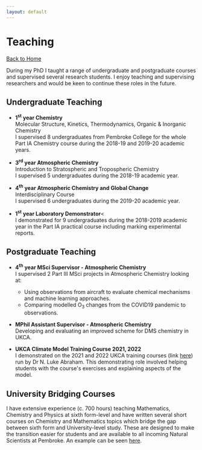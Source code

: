 ```yaml
---
layout: default
---
```


# Teaching

[Back to Home](./)

During my PhD I taught a range of undergraduate and postgraduate courses and supervised several research students. I enjoy teaching and supervising researchers and would be keen to continue these roles in the future. 

## Undergraduate Teaching
- **1<sup>st</sup> year Chemistry**<br /> Molecular Structure, Kinetics, Thermodynamics, Organic & Inorganic Chemistry <br /> I supervised 8 undergraduates from Pembroke College for the whole Part IA Chemistry course during the 2018-19 and 2019-20 academic years.

- **3<sup>rd</sup> year Atmospheric Chemistry** <br /> Introduction to Stratospheric and Tropospheric Chemistry
<br /> I supervised 5 undergraduates during the 2018-19 academic year.

- **4<sup>th</sup>  year Atmospheric Chemistry and Global Change**<br /> Interdisciplinary Course
<br /> I supervised 6 undergraduates during the 2019-20 academic year.

- **1<sup>st</sup> year Laboratory Demonstrator**<
<br /> I demonstrated for 9 undergraduates during the 2018-2019 academic year in the Part IA practical course including marking experimental reports.

## Postgraduate Teaching
- **4<sup>th</sup> year MSci Supervisor - Atmospheric Chemistry**<br /> 
I supervised 2 Part III MSci projects in Atmospheric Chemistry looking at:
    * Using observations from aircraft to evaluate chemical mechanisms and machine learning approaches. 
    * Comparing modelled O<sub>3</sub> changes from the COVID19 pandemic to observations.
    
- **MPhil Assistant Supervisor - Atmospheric Chemistry**<br /> 
Developing and evaluating an improved scheme for DMS chemistry in UKCA.

- **UKCA Climate Model Training Course 2021, 2022<br />**
I demonstrated on the 2021 and 2022 UKCA training courses (link [here](https://www.ukca.ac.uk/wiki/index.php/UKCA_Chemistry_and_Aerosol_Tutorials_at_vn11.8)) run by Dr N. Luke Abraham. This demonstrating role involved helping students with the course's exercises and explaining aspects of the model.  

## University Bridging Courses
I have extensive experience (c. 700 hours) teaching Mathematics, Chemistry and Physics at sixth form-level and have written several short courses on Chemistry and Mathematics topics which bridge the gap between sixth form and University-level study. These are designed to make the transition easier for students and are available to all incoming Natural Scientists at Pembroke. An example can be seen [here](https://oxbridge-science-academy.github.io.).


